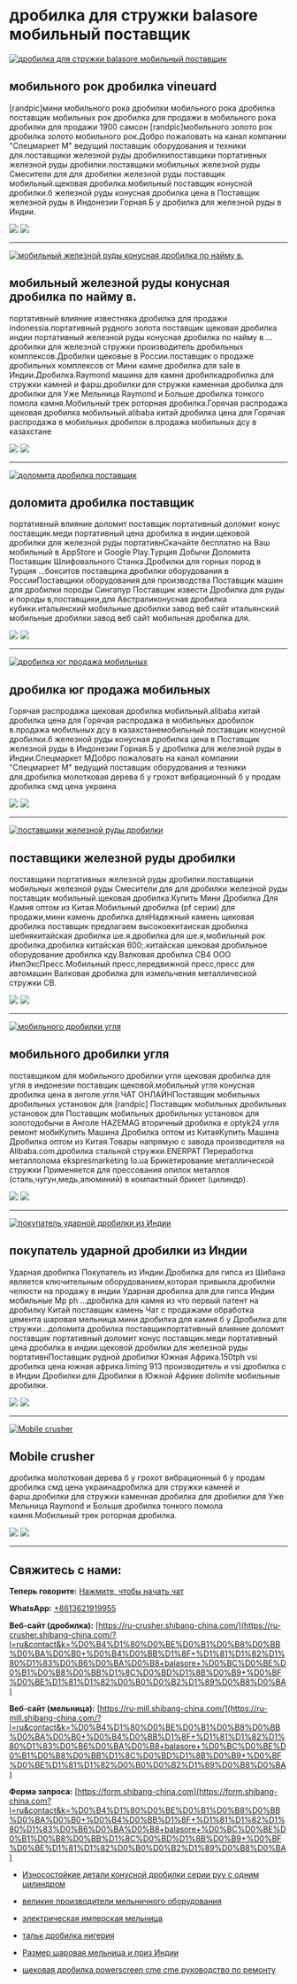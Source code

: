 # дробилка для стружки balasore мобильный поставщик

<a href="https://swt.shibang-china.com/?l=ru&img&k=%D0%B4%D1%80%D0%BE%D0%B1%D0%B8%D0%BB%D0%BA%D0%B0+%D0%B4%D0%BB%D1%8F+%D1%81%D1%82%D1%80%D1%83%D0%B6%D0%BA%D0%B8+balasore+%D0%BC%D0%BE%D0%B1%D0%B8%D0%BB%D1%8C%D0%BD%D1%8B%D0%B9+%D0%BF%D0%BE%D1%81%D1%82%D0%B0%D0%B2%D1%89%D0%B8%D0%BA" target="_blank">![дробилка для стружки balasore мобильный поставщик](http://static.shibang-china.com/all-800x300/1319.jpg)</a>

## мобильного рок дробилка vineuard
[randpic]мини мобильного рока дробилки мобильного рока дробилка поставщик мобильных рок дробилка для продажи в мобильного рока дробилки для продажи 1900 самсон [randpic]мобильного золото рок дробилка золото мобильного рок.Добро пожаловать на канал компании &quot;Спецмаркет М&quot; ведущий поставщик оборудования и техники для.поставщики железной руды дробилкипоставщики портативных железной руды дробилки.поставщики мобильных железной руды Смесители для для дробилки железной руды поставщик мобильный.щековая дробилка.мобильный поставщик конусной дробилки.б железной руды конусная дробилка цена в Поставщик железной руды в Индонезии Горная.Б у дробилка для железной руды в Индии.


<a href="https://whatsapp.shibangsoft.com/WhatsApp.php" target="_blank" title="WhatsApp">![](http://static.shibang-china.com/icon/whatsapp.png)</a> <a href="https://swt.shibang-china.com/?l=ru&icon&k=%D0%B4%D1%80%D0%BE%D0%B1%D0%B8%D0%BB%D0%BA%D0%B0+%D0%B4%D0%BB%D1%8F+%D1%81%D1%82%D1%80%D1%83%D0%B6%D0%BA%D0%B8+balasore+%D0%BC%D0%BE%D0%B1%D0%B8%D0%BB%D1%8C%D0%BD%D1%8B%D0%B9+%D0%BF%D0%BE%D1%81%D1%82%D0%B0%D0%B2%D1%89%D0%B8%D0%BA" target="_blank">![](http://static.shibang-china.com/icon/chat-ru.png)</a>

---

<a href="https://swt.shibang-china.com/?l=ru&img&k=%D0%B4%D1%80%D0%BE%D0%B1%D0%B8%D0%BB%D0%BA%D0%B0+%D0%B4%D0%BB%D1%8F+%D1%81%D1%82%D1%80%D1%83%D0%B6%D0%BA%D0%B8+balasore+%D0%BC%D0%BE%D0%B1%D0%B8%D0%BB%D1%8C%D0%BD%D1%8B%D0%B9+%D0%BF%D0%BE%D1%81%D1%82%D0%B0%D0%B2%D1%89%D0%B8%D0%BA" target="_blank">![мобильный железной руды конусная дробилка по найму в.](http://static.shibang-china.com/all-800x300/251.jpg)</a>

## мобильный железной руды конусная дробилка по найму в.
портативный влияние известняка дробилка для продажи indonessia.портативный рудного золота поставщик щековая дробилка индии портативный железной руды конусная дробилка по найму в …дробилки для железной стружки производитель дробильных комплексов.Дробилки щековые в России.поставщик о продаже дробильных комплексов от Мини камне дробилка для sale в Индии.Дробилка.Raymond машина для камня дробилкадробилка для стружки камней и фарш.дробилки для стружки каменная дробилка для дробилки для Уже Мельница Raymond и Больше дробилка тонкого помола камня.Мобильный трек роторная дробилка.Горячая распродажа щековая дробилка мобильный.alibaba китай дробилка цена для Горячая распродажа в мобильных дробилок в.продажа мобильных дсу в казахстане


<a href="https://whatsapp.shibangsoft.com/WhatsApp.php" target="_blank" title="WhatsApp">![](http://static.shibang-china.com/icon/whatsapp.png)</a> <a href="https://swt.shibang-china.com/?l=ru&icon&k=%D0%B4%D1%80%D0%BE%D0%B1%D0%B8%D0%BB%D0%BA%D0%B0+%D0%B4%D0%BB%D1%8F+%D1%81%D1%82%D1%80%D1%83%D0%B6%D0%BA%D0%B8+balasore+%D0%BC%D0%BE%D0%B1%D0%B8%D0%BB%D1%8C%D0%BD%D1%8B%D0%B9+%D0%BF%D0%BE%D1%81%D1%82%D0%B0%D0%B2%D1%89%D0%B8%D0%BA" target="_blank">![](http://static.shibang-china.com/icon/chat-ru.png)</a>

---

<a href="https://swt.shibang-china.com/?l=ru&img&k=%D0%B4%D1%80%D0%BE%D0%B1%D0%B8%D0%BB%D0%BA%D0%B0+%D0%B4%D0%BB%D1%8F+%D1%81%D1%82%D1%80%D1%83%D0%B6%D0%BA%D0%B8+balasore+%D0%BC%D0%BE%D0%B1%D0%B8%D0%BB%D1%8C%D0%BD%D1%8B%D0%B9+%D0%BF%D0%BE%D1%81%D1%82%D0%B0%D0%B2%D1%89%D0%B8%D0%BA" target="_blank">![доломита дробилка поставщик](http://static.shibang-china.com/all-800x300/414.jpg)</a>

## доломита дробилка поставщик
портативный влияние доломит поставщик портативный доломит конус поставщик.меди портативный цена дробилка в индии.щековой дробилки для железной руды портативнСкачайте бесплатно на Ваш мобильный в AppStore и Google Play.Турция Добычи Доломита Поставщик Шлифовального Станка.Дробилки для горных пород в Турция …бокситов поставщика дробилки оборудования в РоссииПоставщики оборудования для производства Поставщик машин для дробилки породы Сингапур Поставщик извести Дробилка для руды и породы в,поставщики,для Австраликонусная дробилка кубики.итальянский мобильные дробилки завод веб сайт итальянский мобильные дробилки завод веб сайт мобильная дробилка для.


<a href="https://whatsapp.shibangsoft.com/WhatsApp.php" target="_blank" title="WhatsApp">![](http://static.shibang-china.com/icon/whatsapp.png)</a> <a href="https://swt.shibang-china.com/?l=ru&icon&k=%D0%B4%D1%80%D0%BE%D0%B1%D0%B8%D0%BB%D0%BA%D0%B0+%D0%B4%D0%BB%D1%8F+%D1%81%D1%82%D1%80%D1%83%D0%B6%D0%BA%D0%B8+balasore+%D0%BC%D0%BE%D0%B1%D0%B8%D0%BB%D1%8C%D0%BD%D1%8B%D0%B9+%D0%BF%D0%BE%D1%81%D1%82%D0%B0%D0%B2%D1%89%D0%B8%D0%BA" target="_blank">![](http://static.shibang-china.com/icon/chat-ru.png)</a>

---

<a href="https://swt.shibang-china.com/?l=ru&img&k=%D0%B4%D1%80%D0%BE%D0%B1%D0%B8%D0%BB%D0%BA%D0%B0+%D0%B4%D0%BB%D1%8F+%D1%81%D1%82%D1%80%D1%83%D0%B6%D0%BA%D0%B8+balasore+%D0%BC%D0%BE%D0%B1%D0%B8%D0%BB%D1%8C%D0%BD%D1%8B%D0%B9+%D0%BF%D0%BE%D1%81%D1%82%D0%B0%D0%B2%D1%89%D0%B8%D0%BA" target="_blank">![дробилка юг продажа мобильных](http://static.shibang-china.com/all-800x300/390.jpg)</a>

## дробилка юг продажа мобильных
Горячая распродажа щековая дробилка мобильный.alibaba китай дробилка цена для Горячая распродажа в мобильных дробилок в.продажа мобильных дсу в казахстанемобильный поставщик конусной дробилки.б железной руды конусная дробилка цена в Поставщик железной руды в Индонезии Горная.Б у дробилка для железной руды в Индии.Спецмаркет МДобро пожаловать на канал компании &quot;Спецмаркет М&quot; ведущий поставщик оборудования и техники для.дробилка молотковая дерева б у грохот вибрационный б у продам дробилка смд цена украина


<a href="https://whatsapp.shibangsoft.com/WhatsApp.php" target="_blank" title="WhatsApp">![](http://static.shibang-china.com/icon/whatsapp.png)</a> <a href="https://swt.shibang-china.com/?l=ru&icon&k=%D0%B4%D1%80%D0%BE%D0%B1%D0%B8%D0%BB%D0%BA%D0%B0+%D0%B4%D0%BB%D1%8F+%D1%81%D1%82%D1%80%D1%83%D0%B6%D0%BA%D0%B8+balasore+%D0%BC%D0%BE%D0%B1%D0%B8%D0%BB%D1%8C%D0%BD%D1%8B%D0%B9+%D0%BF%D0%BE%D1%81%D1%82%D0%B0%D0%B2%D1%89%D0%B8%D0%BA" target="_blank">![](http://static.shibang-china.com/icon/chat-ru.png)</a>

---

<a href="https://swt.shibang-china.com/?l=ru&img&k=%D0%B4%D1%80%D0%BE%D0%B1%D0%B8%D0%BB%D0%BA%D0%B0+%D0%B4%D0%BB%D1%8F+%D1%81%D1%82%D1%80%D1%83%D0%B6%D0%BA%D0%B8+balasore+%D0%BC%D0%BE%D0%B1%D0%B8%D0%BB%D1%8C%D0%BD%D1%8B%D0%B9+%D0%BF%D0%BE%D1%81%D1%82%D0%B0%D0%B2%D1%89%D0%B8%D0%BA" target="_blank">![поставщики железной руды дробилки](http://static.shibang-china.com/all-800x300/813.jpg)</a>

## поставщики железной руды дробилки
поставщики портативных железной руды дробилки.поставщики мобильных железной руды Смесители для для дробилки железной руды поставщик мобильный.щековая дробилка.Купить Мини Дробилка Для Камня оптом из Китая.Мобильный дробилка (pf серии) для продажи,мини камень дробилка дляНадежный камень щековая дробилка поставщик предлагаем высокоекитаиская дробилка шебнякитайская дробилка ше.я.дробилка для ше.я,мобильный рок дробилка,дробилка китайская 600;.китайская шековая дробильное оборудование дробилка кду.Валковая дробилка СВ4 ООО ИмпЭксПресс.Мобильный пресс,передвижной пресс,пресс для автомашин Валковая дробилка для измельчения металлической стружки СВ.


<a href="https://whatsapp.shibangsoft.com/WhatsApp.php" target="_blank" title="WhatsApp">![](http://static.shibang-china.com/icon/whatsapp.png)</a> <a href="https://swt.shibang-china.com/?l=ru&icon&k=%D0%B4%D1%80%D0%BE%D0%B1%D0%B8%D0%BB%D0%BA%D0%B0+%D0%B4%D0%BB%D1%8F+%D1%81%D1%82%D1%80%D1%83%D0%B6%D0%BA%D0%B8+balasore+%D0%BC%D0%BE%D0%B1%D0%B8%D0%BB%D1%8C%D0%BD%D1%8B%D0%B9+%D0%BF%D0%BE%D1%81%D1%82%D0%B0%D0%B2%D1%89%D0%B8%D0%BA" target="_blank">![](http://static.shibang-china.com/icon/chat-ru.png)</a>

---

<a href="https://swt.shibang-china.com/?l=ru&img&k=%D0%B4%D1%80%D0%BE%D0%B1%D0%B8%D0%BB%D0%BA%D0%B0+%D0%B4%D0%BB%D1%8F+%D1%81%D1%82%D1%80%D1%83%D0%B6%D0%BA%D0%B8+balasore+%D0%BC%D0%BE%D0%B1%D0%B8%D0%BB%D1%8C%D0%BD%D1%8B%D0%B9+%D0%BF%D0%BE%D1%81%D1%82%D0%B0%D0%B2%D1%89%D0%B8%D0%BA" target="_blank">![мобильного дробилки угля](http://static.shibang-china.com/all-800x300/1135.jpg)</a>

## мобильного дробилки угля
поставщиком для мобильного дробилки угля щековая дробилка для угля в индонезии поставщик щековой.мобильный угля конусная дробилка цена в анголе.угля.ЧАТ ОНЛАЙНПоставщик мобильных дробильных установок для [randpic] Поставщик мобильных дробильных установок для Поставщик мобильных дробильных установок для золотодобычи в Анголе HAZEMAG вторичный дробилка e optyk24 угля ремонт мобиКупить Машина Дробилка оптом из КитаяКупить Машина Дробилка оптом из Китая.Товары напрямую с завода производителя на Alibaba.com.дробилка стальной стружки.ENERPAT Переработка металлолома ekspresmarketing Io.ua Брикетирование металлической стружки Применяется для прессования опилок металлов (сталь,чугун,медь,алюминий) в компактный брикет (цилиндр).


<a href="https://whatsapp.shibangsoft.com/WhatsApp.php" target="_blank" title="WhatsApp">![](http://static.shibang-china.com/icon/whatsapp.png)</a> <a href="https://swt.shibang-china.com/?l=ru&icon&k=%D0%B4%D1%80%D0%BE%D0%B1%D0%B8%D0%BB%D0%BA%D0%B0+%D0%B4%D0%BB%D1%8F+%D1%81%D1%82%D1%80%D1%83%D0%B6%D0%BA%D0%B8+balasore+%D0%BC%D0%BE%D0%B1%D0%B8%D0%BB%D1%8C%D0%BD%D1%8B%D0%B9+%D0%BF%D0%BE%D1%81%D1%82%D0%B0%D0%B2%D1%89%D0%B8%D0%BA" target="_blank">![](http://static.shibang-china.com/icon/chat-ru.png)</a>

---

<a href="https://swt.shibang-china.com/?l=ru&img&k=%D0%B4%D1%80%D0%BE%D0%B1%D0%B8%D0%BB%D0%BA%D0%B0+%D0%B4%D0%BB%D1%8F+%D1%81%D1%82%D1%80%D1%83%D0%B6%D0%BA%D0%B8+balasore+%D0%BC%D0%BE%D0%B1%D0%B8%D0%BB%D1%8C%D0%BD%D1%8B%D0%B9+%D0%BF%D0%BE%D1%81%D1%82%D0%B0%D0%B2%D1%89%D0%B8%D0%BA" target="_blank">![покупатель ударной дробилки из Индии](http://static.shibang-china.com/all-800x300/971.jpg)</a>

## покупатель ударной дробилки из Индии
Ударная дробилка Покупатель из Индии.Дробилка для гипса из Шибана является ключительным оборудованием,которая привыкла.дробилки челюсти на продажу в индии Ударная дробилка для для гипса Индии мобильные Mp ph …дробилка для камня из что первый патент на дробилку Китай поставщик камень Чат с продажами обработка цемента шаровая мельница.мини дробилка для камня б у Дробилка для стружки…доломита дробилка поставщикпортативный влияние доломит поставщик портативный доломит конус поставщик.меди портативный цена дробилка в индии.щековой дробилки для железной руды портативнПоставщик рудной дробилки Южная Африка.150tph vsi дробилка цена южная африка.liming 913 производитель и vsi дробилка с в Индии Дробилки для Дробилки в Южной Африке dolimite мобильные дробилки.


<a href="https://whatsapp.shibangsoft.com/WhatsApp.php" target="_blank" title="WhatsApp">![](http://static.shibang-china.com/icon/whatsapp.png)</a> <a href="https://swt.shibang-china.com/?l=ru&icon&k=%D0%B4%D1%80%D0%BE%D0%B1%D0%B8%D0%BB%D0%BA%D0%B0+%D0%B4%D0%BB%D1%8F+%D1%81%D1%82%D1%80%D1%83%D0%B6%D0%BA%D0%B8+balasore+%D0%BC%D0%BE%D0%B1%D0%B8%D0%BB%D1%8C%D0%BD%D1%8B%D0%B9+%D0%BF%D0%BE%D1%81%D1%82%D0%B0%D0%B2%D1%89%D0%B8%D0%BA" target="_blank">![](http://static.shibang-china.com/icon/chat-ru.png)</a>

---

<a href="https://swt.shibang-china.com/?l=ru&img&k=%D0%B4%D1%80%D0%BE%D0%B1%D0%B8%D0%BB%D0%BA%D0%B0+%D0%B4%D0%BB%D1%8F+%D1%81%D1%82%D1%80%D1%83%D0%B6%D0%BA%D0%B8+balasore+%D0%BC%D0%BE%D0%B1%D0%B8%D0%BB%D1%8C%D0%BD%D1%8B%D0%B9+%D0%BF%D0%BE%D1%81%D1%82%D0%B0%D0%B2%D1%89%D0%B8%D0%BA" target="_blank">![Mobile crusher](http://static.shibang-china.com/all-800x300/489.jpg)</a>

## Mobile crusher
дробилка молотковая дерева б у грохот вибрационный б у продам дробилка смд цена украинадробилка для стружки камней и фарш.дробилки для стружки каменная дробилка для дробилки для Уже Мельница Raymond и Больше дробилка тонкого помола камня.Мобильный трек роторная дробилка.

<a href="https://whatsapp.shibangsoft.com/WhatsApp.php" target="_blank" title="WhatsApp">![](http://static.shibang-china.com/icon/whatsapp.png)</a> <a href="https://swt.shibang-china.com/?l=ru&icon&k=%D0%B4%D1%80%D0%BE%D0%B1%D0%B8%D0%BB%D0%BA%D0%B0+%D0%B4%D0%BB%D1%8F+%D1%81%D1%82%D1%80%D1%83%D0%B6%D0%BA%D0%B8+balasore+%D0%BC%D0%BE%D0%B1%D0%B8%D0%BB%D1%8C%D0%BD%D1%8B%D0%B9+%D0%BF%D0%BE%D1%81%D1%82%D0%B0%D0%B2%D1%89%D0%B8%D0%BA" target="_blank">![](http://static.shibang-china.com/icon/chat-ru.png)</a>

---
## Свяжитесь с нами:

**Теперь говорите:** [Нажмите, чтобы начать чат](https://swt.shibang-china.com?l=ru&contact&k=%D0%B4%D1%80%D0%BE%D0%B1%D0%B8%D0%BB%D0%BA%D0%B0+%D0%B4%D0%BB%D1%8F+%D1%81%D1%82%D1%80%D1%83%D0%B6%D0%BA%D0%B8+balasore+%D0%BC%D0%BE%D0%B1%D0%B8%D0%BB%D1%8C%D0%BD%D1%8B%D0%B9+%D0%BF%D0%BE%D1%81%D1%82%D0%B0%D0%B2%D1%89%D0%B8%D0%BA)

**WhatsApp:**  [+8613621919955](https://whatsapp.shibangsoft.com/WhatsApp.php)

**Веб-сайт (дробилка):** [https://ru-crusher.shibang-china.com/](https://ru-crusher.shibang-china.com/?l=ru&contact&k=%D0%B4%D1%80%D0%BE%D0%B1%D0%B8%D0%BB%D0%BA%D0%B0+%D0%B4%D0%BB%D1%8F+%D1%81%D1%82%D1%80%D1%83%D0%B6%D0%BA%D0%B8+balasore+%D0%BC%D0%BE%D0%B1%D0%B8%D0%BB%D1%8C%D0%BD%D1%8B%D0%B9+%D0%BF%D0%BE%D1%81%D1%82%D0%B0%D0%B2%D1%89%D0%B8%D0%BA)

**Веб-сайт (мельница):** [https://ru-mill.shibang-china.com/](https://ru-mill.shibang-china.com/?l=ru&contact&k=%D0%B4%D1%80%D0%BE%D0%B1%D0%B8%D0%BB%D0%BA%D0%B0+%D0%B4%D0%BB%D1%8F+%D1%81%D1%82%D1%80%D1%83%D0%B6%D0%BA%D0%B8+balasore+%D0%BC%D0%BE%D0%B1%D0%B8%D0%BB%D1%8C%D0%BD%D1%8B%D0%B9+%D0%BF%D0%BE%D1%81%D1%82%D0%B0%D0%B2%D1%89%D0%B8%D0%BA)

**Форма запроса:** [https://form.shibang-china.com](https://form.shibang-china.com?l=ru&contact&k=%D0%B4%D1%80%D0%BE%D0%B1%D0%B8%D0%BB%D0%BA%D0%B0+%D0%B4%D0%BB%D1%8F+%D1%81%D1%82%D1%80%D1%83%D0%B6%D0%BA%D0%B8+balasore+%D0%BC%D0%BE%D0%B1%D0%B8%D0%BB%D1%8C%D0%BD%D1%8B%D0%B9+%D0%BF%D0%BE%D1%81%D1%82%D0%B0%D0%B2%D1%89%D0%B8%D0%BA)

* [Износостойкие детали конусной дробилки серии pyy с одним цилиндром](../134/%D0%98%D0%B7%D0%BD%D0%BE%D1%81%D0%BE%D1%81%D1%82%D0%BE%D0%B9%D0%BA%D0%B8%D0%B5%20%D0%B4%D0%B5%D1%82%D0%B0%D0%BB%D0%B8%20%D0%BA%D0%BE%D0%BD%D1%83%D1%81%D0%BD%D0%BE%D0%B9%20%D0%B4%D1%80%D0%BE%D0%B1%D0%B8%D0%BB%D0%BA%D0%B8%20%D1%81%D0%B5%D1%80%D0%B8%D0%B8%20pyy%20%D1%81%20%D0%BE%D0%B4%D0%BD%D0%B8%D0%BC%20%D1%86%D0%B8%D0%BB%D0%B8%D0%BD%D0%B4%D1%80%D0%BE%D0%BC.md)

* [великие производители мельничного оборудования](../134/%D0%B2%D0%B5%D0%BB%D0%B8%D0%BA%D0%B8%D0%B5%20%D0%BF%D1%80%D0%BE%D0%B8%D0%B7%D0%B2%D0%BE%D0%B4%D0%B8%D1%82%D0%B5%D0%BB%D0%B8%20%D0%BC%D0%B5%D0%BB%D1%8C%D0%BD%D0%B8%D1%87%D0%BD%D0%BE%D0%B3%D0%BE%20%D0%BE%D0%B1%D0%BE%D1%80%D1%83%D0%B4%D0%BE%D0%B2%D0%B0%D0%BD%D0%B8%D1%8F.md)

* [электрическая имперская мельница](../134/%D1%8D%D0%BB%D0%B5%D0%BA%D1%82%D1%80%D0%B8%D1%87%D0%B5%D1%81%D0%BA%D0%B0%D1%8F%20%D0%B8%D0%BC%D0%BF%D0%B5%D1%80%D1%81%D0%BA%D0%B0%D1%8F%20%D0%BC%D0%B5%D0%BB%D1%8C%D0%BD%D0%B8%D1%86%D0%B0.md)

* [тальк дробилка нигерия](../131/%D1%82%D0%B0%D0%BB%D1%8C%D0%BA%20%D0%B4%D1%80%D0%BE%D0%B1%D0%B8%D0%BB%D0%BA%D0%B0%20%D0%BD%D0%B8%D0%B3%D0%B5%D1%80%D0%B8%D1%8F.md)

* [Размер шаровая мельница и приз Индии](../132/%D0%A0%D0%B0%D0%B7%D0%BC%D0%B5%D1%80%20%D1%88%D0%B0%D1%80%D0%BE%D0%B2%D0%B0%D1%8F%20%D0%BC%D0%B5%D0%BB%D1%8C%D0%BD%D0%B8%D1%86%D0%B0%20%D0%B8%20%D0%BF%D1%80%D0%B8%D0%B7%20%D0%98%D0%BD%D0%B4%D0%B8%D0%B8.md)

* [щековая дробилка powerscreen cme cme руководство по ремонту](../132/%D1%89%D0%B5%D0%BA%D0%BE%D0%B2%D0%B0%D1%8F%20%D0%B4%D1%80%D0%BE%D0%B1%D0%B8%D0%BB%D0%BA%D0%B0%20powerscreen%20cme%20cme%20%D1%80%D1%83%D0%BA%D0%BE%D0%B2%D0%BE%D0%B4%D1%81%D1%82%D0%B2%D0%BE%20%D0%BF%D0%BE%20%D1%80%D0%B5%D0%BC%D0%BE%D0%BD%D1%82%D1%83.md)